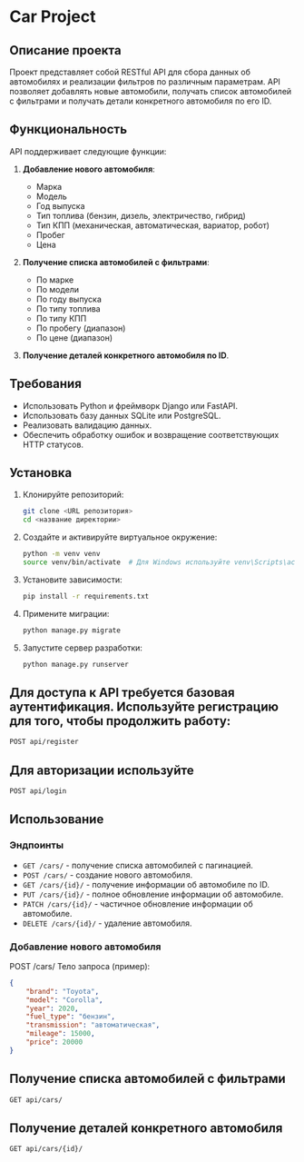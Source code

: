 # Car Project

## Описание проекта

Проект представляет собой RESTful API для сбора данных об автомобилях и реализации фильтров по различным параметрам. API позволяет добавлять новые автомобили, получать список автомобилей с фильтрами и получать детали конкретного автомобиля по его ID.

## Функциональность

API поддерживает следующие функции:

1. **Добавление нового автомобиля**:
    - Марка
    - Модель
    - Год выпуска
    - Тип топлива (бензин, дизель, электричество, гибрид)
    - Тип КПП (механическая, автоматическая, вариатор, робот)
    - Пробег
    - Цена

2. **Получение списка автомобилей с фильтрами**:
    - По марке
    - По модели
    - По году выпуска
    - По типу топлива
    - По типу КПП
    - По пробегу (диапазон)
    - По цене (диапазон)

3. **Получение деталей конкретного автомобиля по ID**.

## Требования

- Использовать Python и фреймворк Django или FastAPI.
- Использовать базу данных SQLite или PostgreSQL.
- Реализовать валидацию данных.
- Обеспечить обработку ошибок и возвращение соответствующих HTTP статусов.

## Установка

1. Клонируйте репозиторий:
    ```sh
    git clone <URL репозитория>
    cd <название директории>
    ```

2. Создайте и активируйте виртуальное окружение:
    ```sh
    python -m venv venv
    source venv/bin/activate  # Для Windows используйте venv\Scripts\activate
    ```

3. Установите зависимости:
    ```sh
    pip install -r requirements.txt
    ```

4. Примените миграции:
    ```sh
    python manage.py migrate
    ```

5. Запустите сервер разработки:
    ```sh
    python manage.py runserver
    ```

## Для доступа к API требуется базовая аутентификация. Используйте регистрацию для того, чтобы продолжить работу:
```sh
POST api/register
```

## Для авторизации используйте
```sh
POST api/login
```

## Использование
### Эндпоинты
- `GET /cars/` - получение списка автомобилей с пагинацией.
- `POST /cars/` - создание нового автомобиля.
- `GET /cars/{id}/` - получение информации об автомобиле по ID.
- `PUT /cars/{id}/` - полное обновление информации об автомобиле.
- `PATCH /cars/{id}/` - частичное обновление информации об автомобиле.
- `DELETE /cars/{id}/` - удаление автомобиля.

### Добавление нового автомобиля
POST /cars/
Тело запроса (пример):
```json
{
    "brand": "Toyota",
    "model": "Corolla",
    "year": 2020,
    "fuel_type": "бензин",
    "transmission": "автоматическая",
    "mileage": 15000,
    "price": 20000
}
```

## Получение списка автомобилей с фильтрами
```sh
GET api/cars/
```

## Получение деталей конкретного автомобиля
```sh
GET api/cars/{id}/
```
